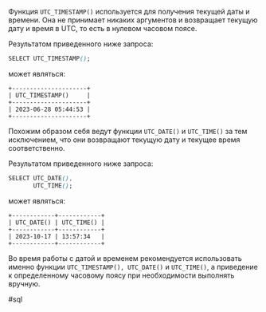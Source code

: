 

Функция `UTC_TIMESTAMP()` используется для получения текущей даты и времени. Она не принимает никаких аргументов и возвращает текущую дату и время в UTC, то есть в нулевом часовом поясе.

Результатом приведенного ниже запроса:

```css
SELECT UTC_TIMESTAMP();
```

может являться:

```no-highlight
+---------------------+
| UTC_TIMESTAMP()     |
+---------------------+
| 2023-06-28 05:44:53 |
+---------------------+
```

Похожим образом себя ведут функции `UTC_DATE()` и `UTC_TIME()` за тем исключением, что они возвращают текущую дату и текущее время соответственно.

Результатом приведенного ниже запроса:

```css
SELECT UTC_DATE(),
       UTC_TIME();
```

может являться:

```no-highlight
+------------+------------+
| UTC_DATE() | UTC_TIME() |
+------------+------------+
| 2023-10-17 | 13:57:34   |
+------------+------------+
```

Во время работы с датой и временем рекомендуется использовать именно функции `UTC_TIMESTAMP(), UTC_DATE()` и `UTC_TIME()`, а приведение к определенному часовому поясу при необходимости выполнять вручную.

#sql